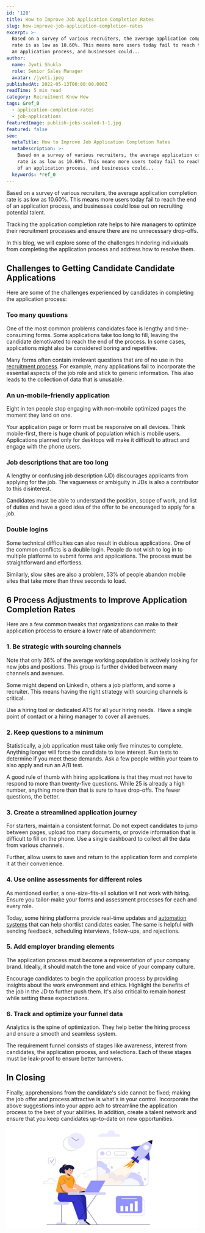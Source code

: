 ```yaml
---
id: '120'
title: How to Improve Job Application Completion Rates
slug: how-improve-job-application-completion-rates
excerpt: >-
  Based on a survey of various recruiters, the average application completion
  rate is as low as 10.60%. This means more users today fail to reach the end of
  an application process, and businesses could...
author:
  name: Jyoti Shukla
  role: Senior Sales Manager
  avatar: /jyoti.jpeg
publishedAt: 2022-05-13T00:00:00.000Z
readTime: 5 min read
category: Recruitment Know How
tags: &ref_0
  - application-completion-rates
  - job-applications
featuredImage: publish-jobs-scaled-1-1.jpg
featured: false
seo:
  metaTitle: How to Improve Job Application Completion Rates
  metaDescription: >-
    Based on a survey of various recruiters, the average application completion
    rate is as low as 10.60%. This means more users today fail to reach the end
    of an application process, and businesses could...
  keywords: *ref_0
---
```


Based on a survey of various recruiters, the average application completion rate is as low as 10.60%. This means more users today fail to reach the end of an application process, and businesses could lose out on recruiting potential talent. 

Tracking the application completion rate helps to hire managers to optimize their recruitment processes and ensure there are no unnecessary drop-offs.

<!--more-->

In this blog, we will explore some of the challenges hindering individuals from completing the application process and address how to resolve them.  

## Challenges to Getting Candidate Candidate Applications

Here are some of the challenges experienced by candidates in completing the application process: 

### Too many questions

One of the most common problems candidates face is lengthy and time-consuming forms. Some applications take too long to fill, leaving the candidate demotivated to reach the end of the process. In some cases, applications might also be considered boring and repetitive. 

Many forms often contain irrelevant questions that are of no use in the [recruitment process](https://www.thetalentpool.ai/blogs/ai-recruitment-how-ai-changing-recruiting-process/). For example, many applications fail to incorporate the essential aspects of the job role and stick to generic information. This also leads to the collection of data that is unusable. 

### An un-mobile-friendly application

Eight in ten people stop engaging with non-mobile optimized pages the moment they land on one.

Your application page or form must be responsive on all devices. Think mobile-first, there is huge chunk of population which is mobile users. Applications planned only for desktops will make it difficult to attract and engage with the phone users.  

### Job descriptions that are too long

A lengthy or confusing job description (JD) discourages applicants from applying for the job. The vagueness or ambiguity in JDs is also a contributor to this disinterest.

Candidates must be able to understand the position, scope of work, and list of duties and have a good idea of the offer to be encouraged to apply for a job.  

### Double logins

Some technical difficulties can also result in dubious applications. One of the common conflicts is a double login. People do not wish to log in to multiple platforms to submit forms and applications. The process must be straightforward and effortless. 

Similarly, slow sites are also a problem, 53% of people abandon mobile sites that take more than three seconds to load.  

## 6 Process Adjustments to Improve Application Completion Rates

Here are a few common tweaks that organizations can make to their application process to ensure a lower rate of abandonment:

### 1\. Be strategic with sourcing channels

Note that only 36% of the average working population is actively looking for new jobs and positions. This group is further divided between many channels and avenues.

Some might depend on LinkedIn, others a job platform, and some a recruiter. This means having the right strategy with sourcing channels is critical. 

Use a hiring tool or dedicated ATS for all your hiring needs.  Have a single point of contact or a hiring manager to cover all avenues. 

### 2\. Keep questions to a minimum

Statistically, a job application must take only five minutes to complete. Anything longer will force the candidate to lose interest. Run tests to determine if you meet these demands. Ask a few people within your team to also apply and run an A/B test. 

A good rule of thumb with hiring applications is that they must not have to respond to more than twenty-five questions. While 25 is already a high number, anything more than that is sure to have drop-offs. The fewer questions, the better. 

### 3\. Create a streamlined application journey

For starters, maintain a consistent format. Do not expect candidates to jump between pages, upload too many documents, or provide information that is difficult to fill on the phone. Use a single dashboard to collect all the data from various channels. 

Further, allow users to save and return to the application form and complete it at their convenience.  

### 4\. Use online assessments for different roles

As mentioned earlier, a one-size-fits-all solution will not work with hiring. Ensure you tailor-make your forms and assessment processes for each and every role.  

Today, some hiring platforms provide real-time updates and [automation systems](https://www.thetalentpool.ai/) that can help shortlist candidates easier. The same is helpful with sending feedback, scheduling interviews, follow-ups, and rejections. 

### 5\. Add employer branding elements

The application process must become a representation of your company brand. Ideally, it should match the tone and voice of your company culture.

Encourage candidates to begin the application process by providing insights about the work environment and ethics. Highlight the benefits of the job in the JD to further push them. It's also critical to remain honest while setting these expectations. 

### 6\. Track and optimize your funnel data

Analytics is the spine of optimization. They help better the hiring process and ensure a smooth and seamless system.

The requirement funnel consists of stages like awareness, interest from candidates, the application process, and selections. Each of these stages must be leak-proof to ensure better turnovers. 

## In Closing

Finally, apprehensions from the candidate's side cannot be fixed; making the job offer and process attractive is what's in your control. Incorporate the above suggestions into your appro ach to streamline the application process to the best of your abilities. In addition, create a talent network and ensure that you keep candidates up-to-date on new opportunities.

![application](images/publish-jobs-scaled-1-1-1024x535.jpg)
